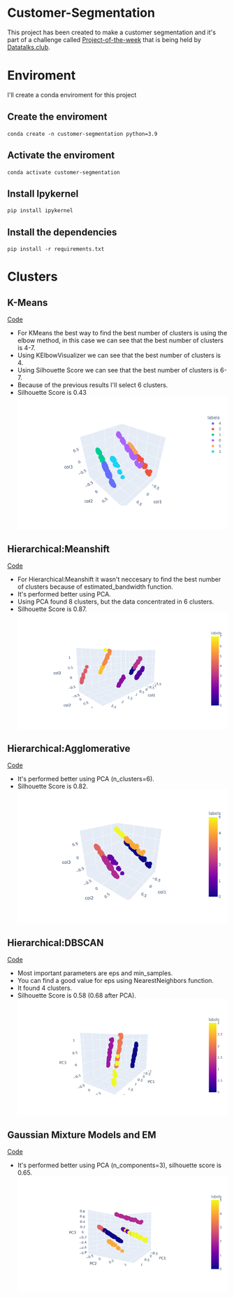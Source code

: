 # Customer-Segmentation
This project has been created to make a customer segmentation and it's part of a challenge called [Project-of-the-week](https://github.com/DataTalksClub/project-of-the-week/blob/main/2022-08-31-clustering.md) that is being held by [Datatalks.club](https://datatalks.club/slack.html).
# Enviroment
I'll create a conda enviroment for this project
## Create the enviroment
```
conda create -n customer-segmentation python=3.9
```
## Activate the enviroment
```
conda activate customer-segmentation
```
## Install Ipykernel
```
pip install ipykernel
```
## Install the dependencies
```
pip install -r requirements.txt
```
# Clusters
## K-Means
[Code](notebooks/1_Kmeans.ipynb)
-   For KMeans the best way to find the best number of clusters is using the elbow method, in this case we can see that the best number of clusters is 4-7.
-   Using KElbowVisualizer we can see that the best number of clusters is 4.
-   Using Silhouette Score we can see that the best number of clusters is 6-7.
-   Because of the previous results I'll select 6 clusters.
-   Silhouette Score is 0.43
![KMeans](images/kmeans.png)
## Hierarchical:Meanshift
[Code](notebooks/2_Hierarchical.ipynb)
-   For Hierarchical:Meanshift it wasn't neccesary to find the best number of clusters because of estimated_bandwidth function.
-   It's performed better using PCA.
-   Using PCA found 8 clusters, but the data concentrated in 6 clusters.
-   Silhouette Score is 0.87.
![Meanshift](images/meanshift.png)
## Hierarchical:Agglomerative
[Code](notebooks/3_Hierarchical_Agglomerative.ipynb)
-   It's performed better using PCA (n_clusters=6).
-   Silhouette Score is 0.82.
![Agglomerative](images/agglomerative.png)
## Hierarchical:DBSCAN
[Code](notebooks/4_DBSCAN.ipynb)
-   Most important parameters are eps and min_samples.
-   You can find a good value for eps using NearestNeighbors function.
-   It found 4 clusters.
-   Silhouette Score is 0.58 (0.68 after PCA).
![DBSCAN](images/dbscan.png)
## Gaussian Mixture Models and EM
[Code](notebooks/5_Gaussian_mixture_models_and_EM.ipynb)
-   It's performed better using PCA (n_components=3), silhouette score is 0.65.
![GMM](images/GMM.png)


